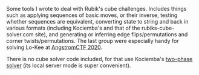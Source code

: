 Some tools I wrote to deal with Rubik's cube challenges. Includes things such as
applying sequences of basic moves, or their inverse, testing whether
sequences are equivalent, converting state to string and back
in various formats (including Kociemba's and that of the rubiks-cube-solver.com site),
and generating or inferring edge flips/permutations and corner twists/permutations.
The last group were especially handy for solving Lo-Kee at [AngstromCTF 2020](https://2020.angstromctf.com/).

There is no cube solver code included, for that use Kociemba's
[two-phase solver](https://github.com/hkociemba/RubiksCube-TwophaseSolver) (its local server mode is super convenient).
